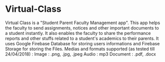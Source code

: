 # Virtual-Class
Virtual Class is a "Student Parent Faculty Management app". This app helps the faculty to send assignments, notices and other important
documents to a student instantly. It also enables the faculty to share the performance reports and other stuffs related to a student's 
academics to their parents. It uses Google Firebase Database for storing users informations and Firebase Storage for storing the Files.
Medias and formats supported (as tested till 24/04/2018) :
        Image : .png, .jpg, .jpeg
        Audio : mp3
        Document : .pdf, .docx
